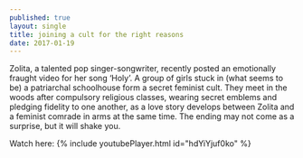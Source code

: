 ```yaml
---
published: true
layout: single
title: joining a cult for the right reasons
date: 2017-01-19
---
```

Zolita, a talented pop singer-songwriter, recently posted an emotionally fraught video for her song ‘Holy’. A group of girls stuck in (what seems to be) a patriarchal schoolhouse form a secret feminist cult. They meet in the woods after compulsory religious classes, wearing secret emblems and pledging fidelity to one another, as a love story develops between Zolita and a feminist comrade in arms at the same time. The ending may not come as a surprise, but it will shake you.

Watch here:
{% include youtubePlayer.html id="hdYiYjuf0ko" %}
